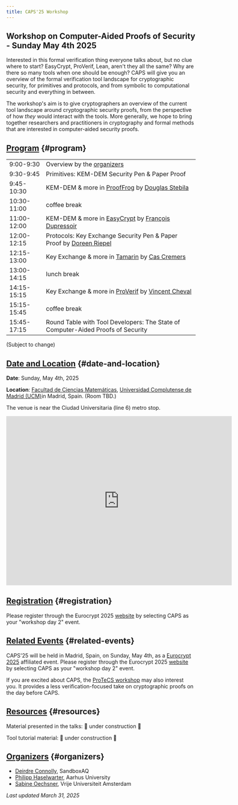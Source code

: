 ```yaml
---
title: CAPS'25 Workshop
---
```


## Workshop on Computer-Aided Proofs of Security - Sunday May 4th 2025

Interested in this formal verification thing everyone talks about, but no
clue where to start? EasyCrypt, ProVerif, Lean, aren't they all the same? Why
are there so many tools when one should be enough? CAPS will give you an
overview of the formal verification tool landscape for cryptographic
security, for primitives and protocols, and from symbolic to computational
security and everything in between.

The workshop's aim is to give cryptographers an overview of the current tool
landscape around cryptographic security proofs, from the perspective of how
*they* would interact with the tools. More generally, we hope to bring
together researchers and practitioners in cryptography and formal methods
that are interested in computer-aided security proofs.

## [Program](#program) {#program}

|             |                                                                                                                                               |
|-------------|-----------------------------------------------------------------------------------------------------------------------------------------------|
| 9:00-9:30   | Overview by the [organizers](#organizers)                                                                                                     |
| 9:30-9:45   | Primitives: KEM-DEM Security Pen & Paper Proof                                                                                                |
| 9:45-10:30  | KEM-DEM & more in [ProofFrog](https://prooffrog.github.io/) by [Douglas Stebila](https://www.douglas.stebila.ca/)                             |
| 10:30-11:00 | coffee break                                                                                                                                  |
| 11:00-12:00 | KEM-DEM & more in [EasyCrypt](https://www.easycrypt.info/) by [François Dupressoir](https://fdupress.net/)                                    |
| 12:00-12:15 | Protocols: Key Exchange Security Pen & Paper Proof by [Doreen Riepel](https://doreenriepel.me/)                                               |
| 12:15-13:00 | Key Exchange & more in [Tamarin](https://tamarin-prover.com/) by [Cas Cremers](https://cispa.saarland/group/cremers/index.html)                         |
| 13:00-14:15 | lunch break                                                                                                                                   |
| 14:15-15:15 | Key Exchange & more in [ProVerif](https://bblanche.gitlabpages.inria.fr/proverif/) by [Vincent Cheval](https://chevalvi.gitlabpages.inria.fr/chevalvi/) |
| 15:15-15:45 | coffee break                                                                                                                                  |
| 15:45-17:15 | Round Table with Tool Developers: The State of Computer-Aided Proofs of Security                                                              |

(Subject to change)


## [Date and Location](#date-and-location) {#date-and-location}

**Date**: Sunday, May 4th, 2025

**Location**: [Facultad de Ciencias Matemáticas](https://www.ucm.es/mathematics/how-to-get-to-the-faculty),
[Universidad Complutense de Madrid (UCM)](https://maps.app.goo.gl/dcYnGPhjSZ4Bebh37)in Madrid, Spain.
(Room TBD.)

The venue is near the Ciudad Universitaria (line 6) metro stop.

<iframe
src="https://www.google.com/maps/embed?pb=!1m18!1m12!1m3!1d3036.1688322730834!2d-3.728445122740989!3d40.449400053648276!2m3!1f0!2f0!3f0!3m2!1i1024!2i768!4f13.1!3m3!1m2!1s0xd422835b0e00927%3A0x8769bdbdc6a42ac1!2sPl.%20de%20las%20Ciencias%2C%203%2C%20Moncloa%20-%20Aravaca%2C%2028040%20Madrid%2C%20Spain!5e0!3m2!1sen!2sbg!4v1742897908470!5m2!1sen!2sbg"
width="600" height="450" style="border:0;" allowfullscreen="" loading="lazy"
referrerpolicy="no-referrer-when-downgrade"></iframe>

## [Registration](#registration) {#registration}

Please register through the Eurocrypt 2025
[website](https://eurocrypt.iacr.org/2025/registration.php) by selecting CAPS
as your "workshop day 2" event.

## [Related Events](#related-events) {#related-events}

CAPS'25 will be held in Madrid, Spain, on Sunday, May 4th, as a
[Eurocrypt 2025](https://eurocrypt.iacr.org/2025/) affiliated event.
Please register through the Eurocrypt 2025 [website](https://eurocrypt.iacr.org/2025/registration.php)
by selecting CAPS as your "workshop day 2" event.

If you are excited about CAPS, the [ProTeCS workshop](https://protecs-workshop.gitlab.io/)
may also interest you. It provides a less verification-focused take on cryptographic
proofs on the day before CAPS.

## [Resources](#resources) {#resources}

Material presented in the talks: 🚧 under construction 🚧

Tool tutorial material: 🚧 under construction 🚧

## [Organizers](#organizers) {#organizers}

- [Deirdre Connolly](https://durumcrustulum.com/), SandboxAQ
- [Philipp Haselwarter](https://haselwarter.org/), Aarhus University
- [Sabine Oechsner](https://soechsner.de/), Vrije Universiteit Amsterdam


_Last updated March 31, 2025_
